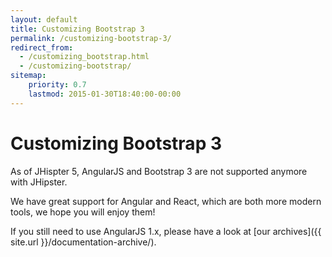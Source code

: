 ```yaml
---
layout: default
title: Customizing Bootstrap 3
permalink: /customizing-bootstrap-3/
redirect_from:
  - /customizing_bootstrap.html
  - /customizing-bootstrap/
sitemap:
    priority: 0.7
    lastmod: 2015-01-30T18:40:00-00:00
---
```


# <i class="fa fa-css3"></i> Customizing Bootstrap 3

As of JHispter 5, AngularJS and Bootstrap 3 are not supported anymore with JHipster.

We have great support for Angular and React, which are both more modern tools, we hope you will enjoy them!

If you still need to use AngularJS 1.x, please have a look at [our archives]({{ site.url }}/documentation-archive/).
